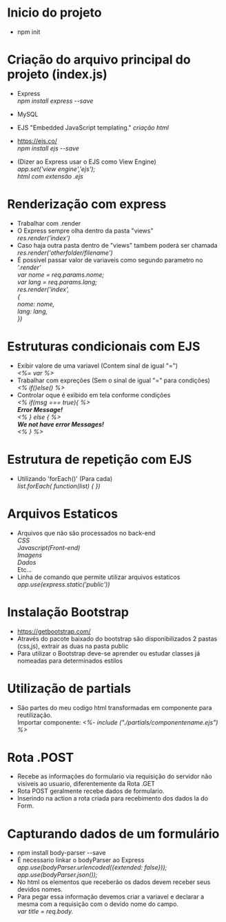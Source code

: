 # Inicio do projeto<br>
 - npm init

# Criação do arquivo principal do projeto (index.js)<br>
 - Express <br>
 *npm install express --save*<br>

 - MySQL <br>

 - EJS "Embedded JavaScript templating." *criação html*<br>
 - https://ejs.co/<br>
 *npm install ejs --save*<br>
 - (Dizer ao Express usar o EJS como View Engine)<br>
 *app.set('view engine','ejs');*<br>
 *html com extensão .ejs*


 # Renderização com express
 - Trabalhar com .render<br>
 - O Express sempre olha dentro da pasta "views"<br>
 *res.render('index')*<br>
 - Caso haja outra pasta dentro de "views" tambem poderá ser chamada<br>
 *res.render('otherfolder/filename')*<br>
 - É possivel passar valor de variaveis como segundo parametro no *'.render'*<br>
    *var nome = req.params.nome;*<br>
    *var lang = req.params.lang;*<br>
    *res.render('index',*<br>
    *{*<br>
        *nome: nome,*<br>
        *lang: lang,*<br>
    *})*

# Estruturas condicionais com EJS
 - Exibir valore de uma variavel (Contem sinal de igual "=")<br>
    *<%= var %>*<br>
 - Trabalhar com expreções (Sem o sinal de igual "=" para condições)<br>
    *<% if()else() %>*<br>
 - Controlar oque é exibido em tela conforme condições<br>
*<% if(msg === true){ %>*<br>
    *<strong>Error Message!</strong>*<br>
*<% } else { %>*<br>
    *<strong>We not have error Messages!</strong>*<br>
*<% } %>*

# Estrutura de repetição com EJS
 - Utilizando 'forEach()' (Para cada)<br>
 *list.forEach( function(list) { })*

 # Arquivos Estaticos
 - Arquivos que não são processados no back-end<br>
  *CSS*<br>
  *Javascript(Front-end)*<br>
  *Imagens*<br>
  *Dados*<br>
 Etc...<br>
 - Linha de comando que permite utilizar arquivos estaticos<br>
*app.use(express.static('public'))*

# Instalação Bootstrap
 - https://getbootstrap.com/<br>
 - Através do pacote baixado do bootstrap são disponibilizados 2 pastas (css,js), extrair as duas na pasta public<br>
 - Para utilizar o Bootstrap deve-se aprender ou estudar classes já nomeadas para determinados estilos

 # Utilização de partials
  - São partes do meu codigo html transformadas em componente para reutilização.<br>
 Importar componente: *<%- include ("./partials/componentename.ejs") %>*<br>

 # Rota .POST
 - Recebe as informações do formulario via requisição do servidor não visiveis ao usuario, diferentemente da Rota .GET<br>
 - Rota POST geralmente recebe dados de formulario.<br>
 - Inserindo na action a rota criada para recebimento dos dados la do Form.<br>

 # Capturando dados de um formulário
 - npm install body-parser --save<br>
 - É necessario linkar o bodyParser ao Express<br>
 *app.use(bodyParser.urlencoded({extended: false}));*<br>
 *app.use(bodyParser.json());*<br>
 - No html os elementos que receberão os dados devem receber seus devidos nomes.
 - Para pegar essa informação devemos criar a variavel e declarar a mesma com a requisição com o devido nome do campo.<br>
 *var title = req.body.*<br>